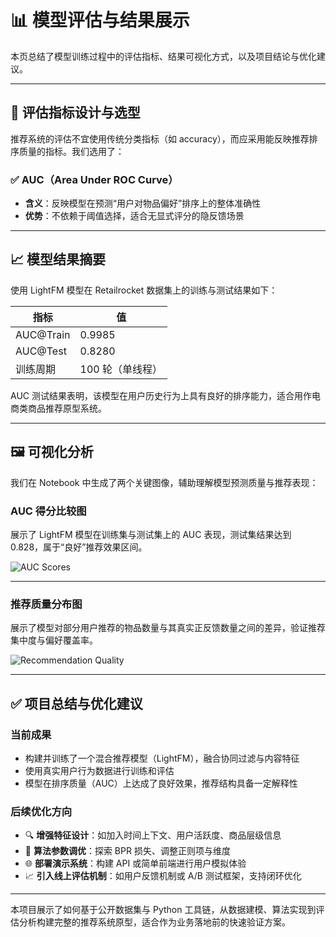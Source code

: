 # 📊 模型评估与结果展示

本页总结了模型训练过程中的评估指标、结果可视化方式，以及项目结论与优化建议。

---

## 🎯 评估指标设计与选型

推荐系统的评估不宜使用传统分类指标（如 accuracy），而应采用能反映推荐排序质量的指标。我们选用了：

### ✅ AUC（Area Under ROC Curve）

- **含义**：反映模型在预测“用户对物品偏好”排序上的整体准确性
- **优势**：不依赖于阈值选择，适合无显式评分的隐反馈场景

---

## 📈 模型结果摘要

使用 LightFM 模型在 Retailrocket 数据集上的训练与测试结果如下：

| 指标         | 值          |
|--------------|-------------|
| AUC@Train    | 0.9985      |
| AUC@Test     | 0.8280      |
| 训练周期     | 100 轮（单线程） |

AUC 测试结果表明，该模型在用户历史行为上具有良好的排序能力，适合用作电商类商品推荐原型系统。

---

## 🖼 可视化分析

我们在 Notebook 中生成了两个关键图像，辅助理解模型预测质量与推荐表现：

### AUC 得分比较图

展示了 LightFM 模型在训练集与测试集上的 AUC 表现，测试集结果达到 0.828，属于“良好”推荐效果区间。

![AUC Scores](./assets/auc_scores.png)

---

### 推荐质量分布图

展示了模型对部分用户推荐的物品数量与其真实正反馈数量之间的差异，验证推荐集中度与偏好覆盖率。

![Recommendation Quality](./assets/recommendation_quality.png)

---

## ✅ 项目总结与优化建议

### 当前成果

- 构建并训练了一个混合推荐模型（LightFM），融合协同过滤与内容特征
- 使用真实用户行为数据进行训练和评估
- 模型在排序质量（AUC）上达成了良好效果，推荐结构具备一定解释性

### 后续优化方向

- 🔍 **增强特征设计**：如加入时间上下文、用户活跃度、商品层级信息
- 🧠 **算法参数调优**：探索 BPR 损失、调整正则项与维度
- 🌐 **部署演示系统**：构建 API 或简单前端进行用户模拟体验
- 📈 **引入线上评估机制**：如用户反馈机制或 A/B 测试框架，支持闭环优化

---

本项目展示了如何基于公开数据集与 Python 工具链，从数据建模、算法实现到评估分析构建完整的推荐系统原型，适合作为业务落地前的快速验证方案。